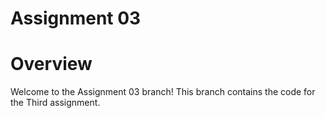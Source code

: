 # Assignment 03
# Overview

Welcome to the Assignment 03 branch! This branch contains the code for the Third assignment.